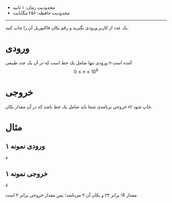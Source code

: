 [_metadata_:id]:- "the-units-digit-of-factorial"
[_metadata_:title]:- "یکان فاکتوریل"
[_metadata_:level]:- "easy"
[_metadata_:author]:- "نفیسه جلیلوند"
[_metadata_:series]:- "cpp-basics"
+ محدودیت زمان: ۱ ثانیه
+ محدودیت حافظه: ۲۵۶ مگابایت

----------
یک عدد از کاربر ورودی بگیرید و رقم یکان فاکتوریل آن را چاپ کنید.

# ورودی
ورودی تنها شامل یک خط است که در آن یک عدد طبیعی $n$ آمده است.
$$0 \le n \le 10^9$$
# خروجی
خروجی برنامه‌ی شما باید شامل یک خط باشد که در آن مقدار یکان $n!$ چاپ شود.

# مثال
## ورودی نمونه ۱
```
4
```


## خروجی نمونه ۱
```
4
```

مقدار $4!$ برابر ۲۴ و یکان آن ۴ می‌باشد؛ پس مقدار خروجی برابر ۴ است.
